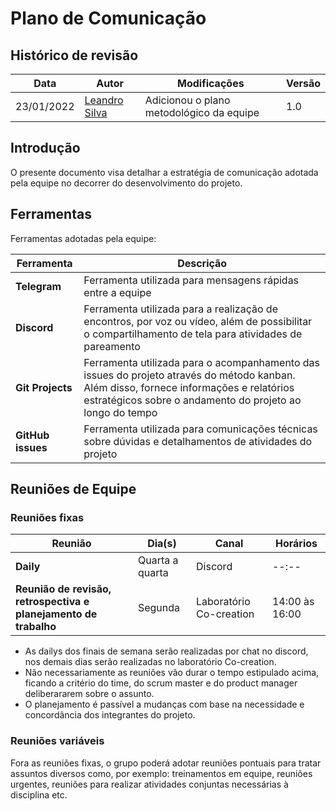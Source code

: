 # Plano de Comunicação

## Histórico de revisão

| Data       | Autor                                        | Modificações                          | Versão |
| ---------- | -------------------------------------------- | ------------------------------------- | ------ |
| 23/01/2022 | [Leandro Silva](https://github.com/Leanddro13) | Adicionou o plano metodológico da equipe | 1.0    |

## Introdução

O presente documento visa detalhar a estratégia de comunicação adotada pela equipe no decorrer do desenvolvimento do projeto.

## Ferramentas

Ferramentas adotadas pela equipe:

| Ferramenta          | Descrição                                                                                                                                                                                                                                |
| ------------------- | ---------------------------------------------------------------------------------------------------------------------------------------------------------------------------------------------------------------------------------------- |
| **Telegram**        | Ferramenta utilizada para mensagens rápidas entre a equipe                                                                           |
| **Discord**         | Ferramenta utilizada para a realização de encontros, por voz ou vídeo, além de possibilitar o compartilhamento de tela para atividades de pareamento |
| **Git Projects**          | Ferramenta utilizada para o acompanhamento das issues do projeto através do método kanban. Além disso, fornece informações e relatórios estratégicos sobre o andamento do projeto ao longo do tempo                                      |
| **GitHub issues**   | Ferramenta utilizada para comunicações técnicas sobre dúvidas e detalhamentos de atividades do projeto                               |

## Reuniões de Equipe

### Reuniões fixas

| Reunião                                                          | Dia(s)            | Canal   | Horários       |
| ---------------------------------------------------------------- | ----------------- | ------- | -------------- |
| **Daily**                                                        | Quarta a quarta | Discord | --:-- |
| **Reunião de revisão, retrospectiva e planejamento de trabalho** | Segunda           | Laboratório Co-creation | 14:00 às 16:00 |

- As dailys dos finais de semana serão realizadas por chat no discord, nos demais dias serão realizadas no laboratório Co-creation.
- Não necessariamente as reuniões vão durar o tempo estipulado acima, ficando a critério do time, do scrum master e do product manager deliberararem sobre o assunto.
- O planejamento é passível a mudanças com base na necessidade e concordância dos integrantes do projeto.

### Reuniões variáveis

Fora as reuniões fixas, o grupo poderá adotar reuniões pontuais para tratar assuntos diversos como, por exemplo: treinamentos em equipe, reuniões urgentes, reuniões para realizar atividades conjuntas necessárias à disciplina etc.